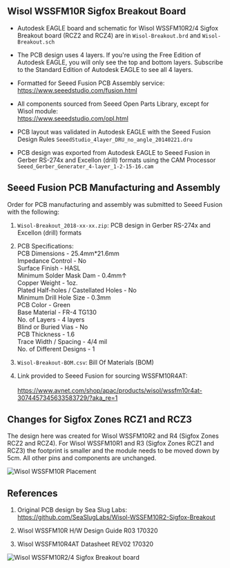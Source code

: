 ## Wisol WSSFM10R Sigfox Breakout Board

- Autodesk EAGLE board and schematic for Wisol WSSFM10R2/4 Sigfox Breakout board (RCZ2 and RCZ4) are in `Wisol-Breakout.brd` and `Wisol-Breakout.sch`

- The PCB design uses 4 layers. If you're using the Free Edition of Autodesk EAGLE, you will only see the top and bottom layers.
  Subscribe to the Standard Edition of Autodesk EAGLE to see all 4 layers.

- Formatted for Seeed Fusion PCB Assembly service: <br>
  https://www.seeedstudio.com/fusion.html

- All components sourced from Seeed Open Parts Library, except for Wisol module: <br>
  https://www.seeedstudio.com/opl.html

- PCB layout was validated in Autodesk EAGLE with the Seeed Fusion Design Rules `SeeedStudio_4layer_DRU_no_angle_20140221.dru`

- PCB design was exported from Autodesk EAGLE to Seeed Fusion in Gerber RS-274x and Excellon (drill) formats using the CAM Processor `Seeed_Gerber_Generater_4-layer_1-2-15-16.cam`

## Seeed Fusion PCB Manufacturing and Assembly

Order for PCB manufacturing and assembly was submitted to Seeed Fusion with the following:

1. `Wisol-Breakout_2018-xx-xx.zip`: PCB design in Gerber RS-274x and Excellon (drill) formats

1. PCB Specifications: <br>
  PCB Dimensions - 25.4mm*21.6mm <br>
  Impedance Control - No <br>
  Surface Finish - HASL <br>
  Minimum Solder Mask Dam - 0.4mm↑ <br>
  Copper Weight - 1oz. <br>
  Plated Half-holes / Castellated Holes - No <br>
  Minimum Drill Hole Size - 0.3mm <br>
  PCB Color - Green <br>
  Base Material - FR-4 TG130 <br>
  No. of Layers - 4 layers <br>
  Blind or Buried Vias - No <br>
  PCB Thickness - 1.6 <br>
  Trace Width / Spacing - 4/4 mil <br>
  No. of Different Designs - 1 <br>

1. `Wisol-Breakout-BOM.csv`: Bill Of Materials (BOM)

1. Link provided to Seeed Fusion for sourcing WSSFM10R4AT: <br>																									
  https://www.avnet.com/shop/apac/products/wisol/wssfm10r4at-3074457345633583729/?aka_re=1																							

## Changes for Sigfox Zones RCZ1 and RCZ3

The design here was created for Wisol WSSFM10R2 and R4 (Sigfox Zones RCZ2 and RCZ4). For Wisol WSSFM10R1 and R3 (Sigfox Zones RCZ1 and RCZ3) the footprint is smaller and the module needs to be moved down by 5cm.  All other pins and components are unchanged.

![Wisol WSSFM10R Placement](https://raw.githubusercontent.com/lupyuen/Wisol-WSSFM10R-Sigfox-Breakout/master/Hardware/Wisol-Footprint.png)

## References

1. Original PCB design by Sea Slug Labs: <br>
  https://github.com/SeaSlugLabs/Wisol-WSSFM10R2-Sigfox-Breakout

1. Wisol WSSFM10R H/W Design Guide R03 170320

1. Wisol WSSFM10R4AT Datasheet REV02 170320

![Wisol WSSFM10R2/4 Sigfox Breakout board](https://raw.githubusercontent.com/lupyuen/Wisol-WSSFM10R-Sigfox-Breakout/master/Hardware/PCB.png)
